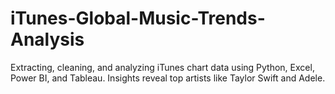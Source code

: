 # iTunes-Global-Music-Trends-Analysis
Extracting, cleaning, and analyzing iTunes chart data using Python, Excel, Power BI, and Tableau. Insights reveal top artists like Taylor Swift and Adele.
